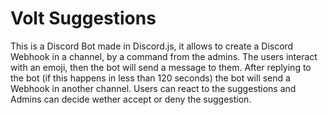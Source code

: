 # Volt Suggestions

This is a Discord Bot made in Discord.js, it allows to create a Discord Webhook in a channel, by a command from the admins.
The users interact with an emoji, then the bot will send a message to them.
After replying to the bot (if this happens in less than 120 seconds) the bot will send a Webhook in another channel.
Users can react to the suggestions and Admins can decide wether accept or deny the suggestion.